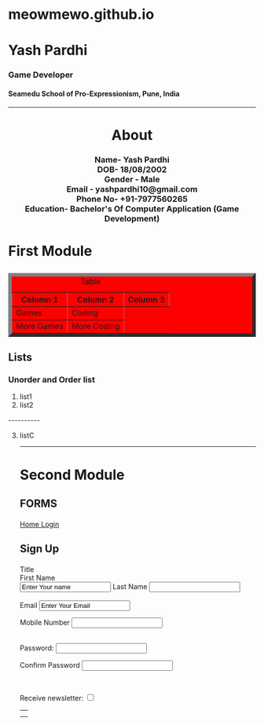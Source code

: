 # meowmewo.github.io
<Html>
<head> <title> FULL WEBSITE </title> </head>

<body background ="#85C1E9" >
<h1> Yash Pardhi</h1>
<h3> Game Developer </h3>
<h4> Seamedu School of Pro-Expressionism, Pune, India </h4><hr>


 <h1 style="text-align:center">About</h1>
<p> <h3 style="text-align:center">Name- Yash Pardhi <br>
DOB- 18/08/2002 <br>
Gender - Male <br>
Email - yashpardhi10@gmail.com <br>
Phone No- +91-7977560265 <br>
Education- Bachelor's Of Computer Application (Game Development) <br>

</p></h3>

<p><h1> First Module </p></h1>
<table border ="7" bgcolor = "Red">
<caption> Table </caption>
<tr><th>  Column  1 </th>
<th>  Column 2 </th>
<th>  Column 3 </th> 

<tr> <td Colspan = 1> Games </td>
<td rowspan = 1> Coding </td> </tr>
<tr><td> More Games </td><td> More Coding</td> </tr>
</table>
</body>


<p><h2> Lists </h2> </p>
<h3>Unorder and Order list</h3>


<OL type = "1">
<li>list1</li>
<li>list2</li>
</OL>
<p> ---------- </p> 
<OL type = "1" start="3">
<li>listC</li><hr>


<p><h1> Second Module <p></h1> 
<p><h2> FORMS </p></h2>


<a href="https://yashpardhi10.wixsite.com/my-site"> Home Login</a>
<h2><p> Sign Up</h2></p>

<table cellPadding ="10"><tr>
Title</tr><br>


<tr>
First Name<br>
<form>
<input type ="text" value ="Enter Your name">
</tr>

<tr>
Last Name
<input type ="text" value =""><br><br>
</tr>

<tr>
Email
<input type ="text" value ="Enter Your Email">
</tr>

Mobile Number
<input type ="text" value =""><br><br>



Password:
<input type="password" name="password"><td></tr>

Confirm Password
<input type="password" name="password"><td></tr><br>


Receive newsletter:
<input type= "checkbox" name="checkbox" value="checkbox">
 


</table>
</form>
</html>

